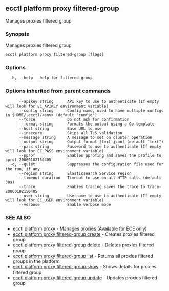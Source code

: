 ## ecctl platform proxy filtered-group

Manages proxies filtered group

### Synopsis

Manages proxies filtered group

```
ecctl platform proxy filtered-group [flags]
```

### Options

```
  -h, --help   help for filtered-group
```

### Options inherited from parent commands

```
      --apikey string      API key to use to authenticate (If empty will look for EC_APIKEY environment variable)
      --config string      Config name, used to have multiple configs in $HOME/.ecctl/<env> (default "config")
      --force              Do not ask for confirmation
      --format string      Formats the output using a Go template
      --host string        Base URL to use
      --insecure           Skips all TLS validation
      --message string     A message to set on cluster operation
      --output string      Output format [text|json] (default "text")
      --pass string        Password to use to authenticate (If empty will look for EC_PASS environment variable)
      --pprof              Enables pprofing and saves the profile to pprof-20060102150405
  -q, --quiet              Suppresses the configuration file used for the run, if any
      --region string      Elasticsearch Service region
      --timeout duration   Timeout to use on all HTTP calls (default 30s)
      --trace              Enables tracing saves the trace to trace-20060102150405
      --user string        Username to use to authenticate (If empty will look for EC_USER environment variable)
      --verbose            Enable verbose mode
```

### SEE ALSO

* [ecctl platform proxy](ecctl_platform_proxy.md)	 - Manages proxies (Available for ECE only)
* [ecctl platform proxy filtered-group create](ecctl_platform_proxy_filtered-group_create.md)	 - Creates proxies filtered group
* [ecctl platform proxy filtered-group delete](ecctl_platform_proxy_filtered-group_delete.md)	 - Deletes proxies filtered group
* [ecctl platform proxy filtered-group list](ecctl_platform_proxy_filtered-group_list.md)	 - Returns all proxies filtered groups in the platform
* [ecctl platform proxy filtered-group show](ecctl_platform_proxy_filtered-group_show.md)	 - Shows details for proxies filtered group
* [ecctl platform proxy filtered-group update](ecctl_platform_proxy_filtered-group_update.md)	 - Updates proxies filtered group

